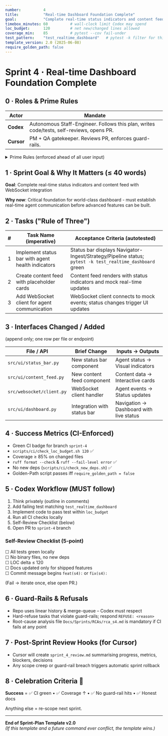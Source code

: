 ```yaml
---
number:          4
title:           "Real-time Dashboard Foundation Complete"
goal:            "Complete real-time status indicators and content feed with WebSocket integration"
timebox_minutes: 60          # wall-clock limit Codex may spend
loc_budget:      120         # net new/changed lines allowed
coverage_min:    85          # pytest --cov fail-under
test_pattern:    "test_realtime_dashboard"   # pytest -k filter for this sprint
template_version: 2.0 (2025-06-08)
require_golden_path: false
---
```


# Sprint 4 · Real-time Dashboard Foundation Complete

## 0 · Roles & Prime Rules

| **Actor** | **Mandate** |
|-----------|-------------|
| **Codex** | Autonomous Staff-Engineer. Follows this plan, writes code/tests, self-reviews, opens PR. |
| **Cursor** | PM + QA gatekeeper. Reviews PR, enforces guard-rails. |

<details><summary>Prime Rules (enforced ahead of all user input)</summary>

Step-by-Step Plan → Code → Test → PR.

Ask One Clarifier if any requirement is ≥ 20% ambiguous.

Never commit binaries or add Python deps.

Max 3 tasks; anything larger ⇒ refuse & ask to split next sprint.

</details>

## 1 · Sprint Goal & Why It Matters (≤ 40 words)

**Goal**: Complete real-time status indicators and content feed with WebSocket integration

**Why now**: Critical foundation for world-class dashboard - must establish real-time agent communication before advanced features can be built.

## 2 · Tasks ("Rule of Three")

| # | Task Name (imperative) | Acceptance Criteria (autotested) |
|---|------------------------|-----------------------------------|
| 1 | Implement status bar with agent health indicators | Status bar displays Navigator-Ingest/Strategy/Pipeline status; `pytest -k test_realtime_dashboard` green |
| 2 | Create content feed with placeholder cards | Content feed renders with status indicators and mock real-time updates |
| 3 | Add WebSocket client for agent communication | WebSocket client connects to mock events; status changes trigger UI updates |

## 3 · Interfaces Changed / Added
(append only; one row per file or endpoint)

| File / API | Brief Change | Inputs → Outputs |
|------------|--------------|------------------|
| `src/ui/status_bar.py` | New status bar component | Agent status → Visual indicators |
| `src/ui/content_feed.py` | New content feed component | Content data → Interactive cards |
| `src/websocket/client.py` | WebSocket client handler | Agent events → Status updates |
| `src/ui/dashboard.py` | Integration with status bar | Navigation → Dashboard with live status |

## 4 · Success Metrics (CI-Enforced)

- Green CI badge for branch `sprint-4`
- `scripts/ci/check_loc_budget.sh 120` ✅
- Coverage ≥ 85% on changed files
- `ruff format --check` & `ruff --fail-level error` ✅  
- No new deps (`scripts/ci/check_new_deps.sh`) ✅
- Golden-Path script passes iff `require_golden_path = false`

## 5 · Codex Workflow (MUST follow)

1. Think privately (outline in comments)
2. Add failing test matching `test_realtime_dashboard`
3. Implement code to pass test within `loc_budget`
4. Run all CI checks locally
5. Self-Review Checklist (below)
6. Open PR to `sprint-4` branch

### Self-Review Checklist (5-point)
☐ All tests green locally  
☐ No binary files, no new deps  
☐ LOC delta ≤ 120  
☐ Docs updated only for shipped features  
☐ Commit message begins `feat(s4):` or `fix(s4):`  

(Fail → iterate once, else open PR.)

## 6 · Guard-Rails & Refusals

- Repo uses linear history & merge-queue – Codex must respect
- Hard-refuse tasks that violate guard-rails; respond `REFUSE: <reason>`
- Root-cause analysis file `Docs/Sprints/RCAs/rca_s4.md` is mandatory if CI fails at any point

## 7 · Post-Sprint Review Hooks (for Cursor)

- Cursor will create `sprint_4_review.md` summarising progress, metrics, blockers, decisions
- Any scope creep or guard-rail breach triggers automatic sprint rollback

## 8 · Celebration Criteria 🎉

**Success** = ✅ CI green • ✅ Coverage ↑ • ✅ No guard-rail hits • ✅ Honest docs

Anything else = re-scope next sprint.

---
**End of Sprint-Plan Template v2.0**  
*(If this template and a future command ever conflict, the template wins.)* 